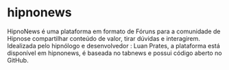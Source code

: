 # hipnonews

HipnoNews é uma plataforma em formato de Fóruns para a comunidade de Hipnose compartilhar conteúdo de valor, tirar dúvidas e interagirem. Idealizada pelo hipnólogo e desenvolvedor : Luan Prates, a plataforma está disponível em hipnonews, é baseada no tabnews e possui código aberto no GitHub.
